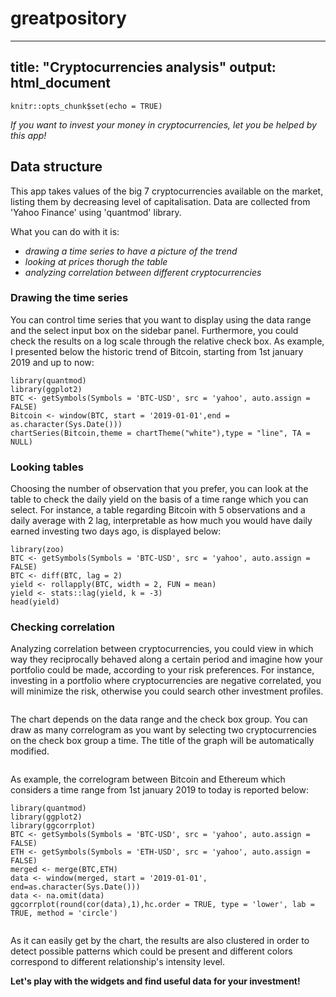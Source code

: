 # greatpository
---
title: "Cryptocurrencies analysis"
output: html_document
---

```{r setup, include=FALSE}
knitr::opts_chunk$set(echo = TRUE)
```

*If you want to invest your money in cryptocurrencies, let you be helped by this app!*

## Data structure
This app takes values of the big 7 cryptocurrencies available on the market, listing them by decreasing level of capitalisation. Data are collected from 'Yahoo Finance' using 'quantmod' library.

What you can do with it is:

- *drawing a time series to have a picture of the trend*
- *looking at prices thorugh the table*
- *analyzing correlation between different cryptocurrencies*

### Drawing the time series
You can control time series that you want to display using the data range and the select input box on the sidebar panel. Furthermore, you could check the results on a log scale through the relative check box. As example, I presented below the historic trend of Bitcoin, starting from 1st january 2019 and up to now:
```{r BTC, echo=TRUE, message=FALSE, warning=FALSE}
library(quantmod)
library(ggplot2)
BTC <- getSymbols(Symbols = 'BTC-USD', src = 'yahoo', auto.assign = FALSE)
Bitcoin <- window(BTC, start = '2019-01-01',end = as.character(Sys.Date()))
chartSeries(Bitcoin,theme = chartTheme("white"),type = "line", TA = NULL)
```

### Looking tables
Choosing the number of observation that you prefer, you can look at the table to check the daily yield on the basis of a time range which you can select. For instance, a table regarding Bitcoin with 5 observations and a daily average with 2 lag, interpretable as how much you would have daily earned investing two days ago, is displayed below:
```{r message=FALSE, warning=FALSE}
library(zoo)
BTC <- getSymbols(Symbols = 'BTC-USD', src = 'yahoo', auto.assign = FALSE)
BTC <- diff(BTC, lag = 2)
yield <- rollapply(BTC, width = 2, FUN = mean)
yield <- stats::lag(yield, k = -3)
head(yield)
```

### Checking correlation
Analyzing correlation between cryptocurrencies, you could view in which way they reciprocally behaved along a certain period and imagine how your portfolio could be made, according to your risk preferences. For instance, investing in a portfolio where cryptocurrencies are negative correlated, you will minimize the risk, otherwise you could search other investment profiles.
```{r}

```

The chart depends on the data range and the check box group. You can draw as many correlogram as you want by selecting two cryptocurrencies on the check box group a time. The title of the graph will be automatically modified.
```{r}

```

As example, the correlogram between Bitcoin and Ethereum which considers a time range from 1st january 2019 to today is reported below:
```{r message=FALSE, warning=FALSE}
library(quantmod)
library(ggplot2)
library(ggcorrplot)
BTC <- getSymbols(Symbols = 'BTC-USD', src = 'yahoo', auto.assign = FALSE)
ETH <- getSymbols(Symbols = 'ETH-USD', src = 'yahoo', auto.assign = FALSE)
merged <- merge(BTC,ETH)
data <- window(merged, start = '2019-01-01', end=as.character(Sys.Date()))
data <- na.omit(data)
ggcorrplot(round(cor(data),1),hc.order = TRUE, type = 'lower', lab = TRUE, method = 'circle')


```

As it can easily get by the chart, the results are also clustered in order to detect possible patterns which could be present and different colors correspond to different relationship's intensity level.


**Let's play with the widgets and find useful data for your investment!**

